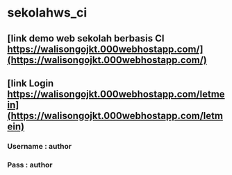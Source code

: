 # sekolahws_ci

## [link demo web sekolah berbasis CI https://walisongojkt.000webhostapp.com/](https://walisongojkt.000webhostapp.com/)

## [link Login https://walisongojkt.000webhostapp.com/letmein](https://walisongojkt.000webhostapp.com/letmein)
### Username : author
### Pass : author
